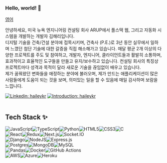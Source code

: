 ### Hello, world! 👋 

[영어](https://github.com/haileykr/haileykr/blob/main/README.md)

<p> 안녕하세요, 미국 뉴욕 엔지니어링 컨설팅 회사 ARUP에서 풀스택 웹, 그리고 자동화 시스템을 개발하는 개발자 김해리입니다.<br/>디지털 기술을 건축/건설 분야에 접목시키며, 건축사 (P.E.)로 3년 동안 실무에서 일하며 느꼈던 첨단 기술에 대한 갈증을 직접 해소해가고 있습니다. 매달 평균 2개 이상의 다양한 프로젝트를 주도 및 참여하고, 개발자, 엔지니어, 클라이언트들과 활발히 소통하며, 효과적이고 효율적인 도구들을 만들고 유지/보수하고 있습니다. 컨설팅 회사의 특징상 프로젝트마다 성격과 목적이 달라 새로운 기술을 끊임없이 배우고 있습니다.<br/>제가 꿈꿔왔던 변화들을 애정하는 분야에 불러오며, 제가 만드는 애플리케이션이 많은 사람들에게 도움이 되는 것을 보며, 의미있는 일을 할 수 있음에 매일 감사하며 보람을 느낍니다.
</p>
  
[![Linkedin: haileykr](https://img.shields.io/badge/-hailey_harry_kim-blue?style=flat-square&logo=Linkedin&logoColor=white&link=https://www.linkedin.com/in/haileyharrykim/)](https://www.linkedin.com/in/haileyharrykim/) [![Introduction: haileykr](https://img.shields.io/badge/-portfolio-green?style=flat-square&logo=Github&logoColor=white&link=https://haileykr.github.io)](https://haileykr.github.io)
<br /><br />

## Tech Stack ✨

<img alt="JavaScript" src="https://img.shields.io/badge/javascript-%23323330.svg?style=for-the-badge&logo=javascript&logoColor=%23F7DF1E"/><img alt="TypeScript" src="https://img.shields.io/badge/typescript-%23007ACC.svg?style=for-the-badge&logo=typescript&logoColor=white"/><img alt="Python" src="https://img.shields.io/badge/python-%2314354C.svg?style=for-the-badge&logo=python&logoColor=white"/><img alt="HTML5" src="https://img.shields.io/badge/html5-%23E34F26.svg?style=for-the-badge&logo=html5&logoColor=white"/><img alt="CSS3" src="https://img.shields.io/badge/css3-%231572B6.svg?style=for-the-badge&logo=css3&logoColor=white"/><img alt="C" src="https://img.shields.io/badge/c-%2300599C.svg?style=for-the-badge&logo=c&logoColor=white"/><br/>
<img alt="React" src="https://img.shields.io/badge/react-%2320232a.svg?style=for-the-badge&logo=react&logoColor=%2361DAFB"/><img alt="Redux" src="https://img.shields.io/badge/redux-%23593d88.svg?style=for-the-badge&logo=redux&logoColor=white"/><img alt="Next.js" src="https://img.shields.io/badge/nextjs-%23000000.svg?style=for-the-badge&logo=next.js&logoColor=white"/><img alt="Socket.IO" src="https://img.shields.io/badge/Socket.io-black?style=for-the-badge&logo=sockeet.io&logoColor=010101"/><br/>
<img alt="Django" src="https://img.shields.io/badge/django-%23092E20.svg?style=for-the-badge&logo=django&logoColor=white"/><img alt="NodeJS" src="https://img.shields.io/badge/node.js-%2343853D.svg?style=for-the-badge&logo=node-dot-js&logoColor=white"/><img alt="Express.js" src="https://img.shields.io/badge/express.js-%23404d59.svg?style=for-the-badge&logo=express&logoColor=%2361DAFB"/><br/>
<img alt="Postgres" src="https://img.shields.io/badge/postgres-%23316192.svg?style=for-the-badge&logo=postgresql&logoColor=white"/><img alt="MongoDB" src="https://img.shields.io/badge/MongoDB-%234ea94b.svg?style=for-the-badge&logo=mongodb&logoColor=white"/><img alt="MySQL" src="https://img.shields.io/badge/mysql-%2300f.svg?style=for-the-badge&logo=mysql&logoColor=white"/><br/>
<img alt="Pandas" src="https://img.shields.io/badge/pandas-%23150458.svg?style=for-the-badge&logo=pandas&logoColor=white"/><img alt="Docker" src="https://img.shields.io/badge/docker-%230db7ed.svg?style=for-the-badge&logo=docker&logoColor=white"/><img alt="GitHub Actions" src="https://img.shields.io/badge/github%20actions-%232671E5.svg?style=for-the-badge&logo=githubactions&logoColor=white"/><br/>
<img alt="AWS" src="https://img.shields.io/badge/AWS-%23FF9900.svg?style=for-the-badge&logo=amazon-aws&logoColor=white"/><img alt="Azure" src="https://img.shields.io/badge/azure-%230072C6.svg?style=for-the-badge&logo=microsoftazure&logoColor=white"/><img alt="Heroku" src="https://img.shields.io/badge/heroku-%23430098.svg?style=for-the-badge&logo=heroku&logoColor=white"/><br/><!-- const aboutMe = {
   languages: ["JavaScript", "Python", "HTML", "CSS", "C"],
   technologies: {
      ✨ frontEnd: {
         js: ["React"],
         css: ["Bootstrap", "Bulma", "Semantic UI"],
      },
      💻 backEnd: {
         js: ["Node.js", "Express"],
      },
      💬 databases: ["MongoDB", "mySQL"],
   }
}; -->
